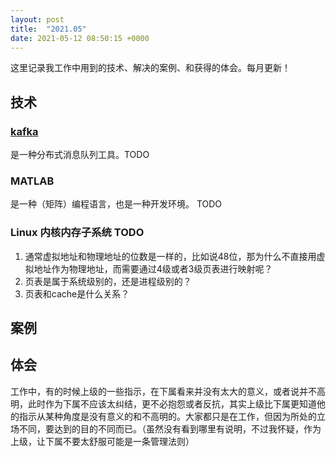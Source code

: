 ```yaml
---
layout: post
title:  "2021.05"
date: 2021-05-12 08:50:15 +0000   
---
```


这里记录我工作中用到的技术、解决的案例、和获得的体会。每月更新！

技术
----

### [kafka](https://blog.csdn.net/weixin_45366499/article/details/106943229) 

是一种分布式消息队列工具。TODO

### MATLAB

是一种（矩阵）编程语言，也是一种开发环境。 TODO

### Linux 内核内存子系统 TODO

1. 通常虚拟地址和物理地址的位数是一样的，比如说48位，那为什么不直接用虚拟地址作为物理地址，而需要通过4级或者3级页表进行映射呢？
2. 页表是属于系统级别的，还是进程级别的？
3. 页表和cache是什么关系？

案例
----


体会
----

工作中，有的时候上级的一些指示，在下属看来并没有太大的意义，或者说并不高明，此时作为下属不应该太纠结，更不必抱怨或者反抗，其实上级比下属更知道他的指示从某种角度是没有意义的和不高明的。大家都只是在工作，但因为所处的立场不同，要达到的目的不同而已。（虽然没有看到哪里有说明，不过我怀疑，作为上级，让下属不要太舒服可能是一条管理法则）